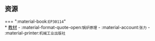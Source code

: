 ## 资源  
=== ":material-book:`EP30114`"  
    * [教材](https://api.mir6.com/api/lanzou?url=https://cqu-openlib.lanzout.com/i79LX2ecpw7i&down=true) - :material-format-quote-open:`锅炉原理` - :material-account:`张力` - :material-printer:`机械工业出版社`  